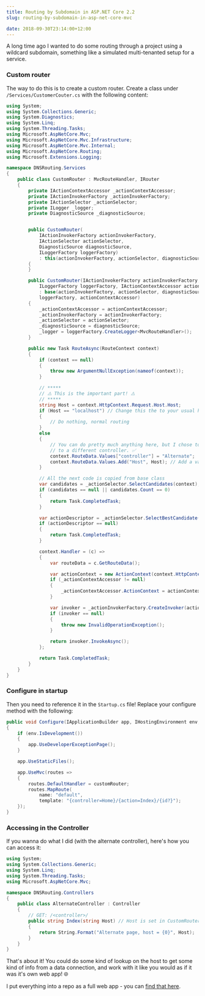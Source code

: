 ```yaml
---
title: Routing by Subdomain in ASP.NET Core 2.2
slug: routing-by-subdomain-in-asp-net-core-mvc

date: 2018-09-30T23:14:00+12:00
---
```


A long time ago I wanted to do some routing through a project using a wildcard subdomain, something like a simulated
multi-tenanted setup for a service.

### Custom router

The way to do this is to create a custom router. Create a class under `/Services/CustomerCouter.cs` with the following
content:

```cs
using System;
using System.Collections.Generic;
using System.Diagnostics;
using System.Linq;
using System.Threading.Tasks;
using Microsoft.AspNetCore.Mvc;
using Microsoft.AspNetCore.Mvc.Infrastructure;
using Microsoft.AspNetCore.Mvc.Internal;
using Microsoft.AspNetCore.Routing;
using Microsoft.Extensions.Logging;

namespace DNSRouting.Services
{
    public class CustomRouter : MvcRouteHandler, IRouter
    {
        private IActionContextAccessor _actionContextAccessor;
        private IActionInvokerFactory _actionInvokerFactory;
        private IActionSelector _actionSelector;
        private ILogger _logger;
        private DiagnosticSource _diagnosticSource;


        public CustomRouter(
            IActionInvokerFactory actionInvokerFactory,
            IActionSelector actionSelector,
            DiagnosticSource diagnosticSource,
            ILoggerFactory loggerFactory)
            : this(actionInvokerFactory, actionSelector, diagnosticSource, loggerFactory, actionContextAccessor: null)
        {
        }

        public CustomRouter(IActionInvokerFactory actionInvokerFactory, IActionSelector actionSelector, DiagnosticSource diagnosticSource,
            ILoggerFactory loggerFactory, IActionContextAccessor actionContextAccessor)
            : base(actionInvokerFactory, actionSelector, diagnosticSource,
            loggerFactory, actionContextAccessor)
        {
            _actionContextAccessor = actionContextAccessor;
            _actionInvokerFactory = actionInvokerFactory;
            _actionSelector = actionSelector;
            _diagnosticSource = diagnosticSource;
            _logger = loggerFactory.CreateLogger<MvcRouteHandler>();
        }

        public new Task RouteAsync(RouteContext context)
        {
            if (context == null)
            {
                throw new ArgumentNullException(nameof(context));
            }

            // *****
            // ⚠️ This is the important part! ⚠️
            // *****
            string Host = context.HttpContext.Request.Host.Host;
            if (Host == "localhost") // Change this the to your usual host
            {
                // Do nothing, normal routing
            }
            else
            {
                // You can do pretty much anything here, but I chose to switch
                // to a different controller. ✅
                context.RouteData.Values["controller"] = "Alternate";
                context.RouteData.Values.Add("Host", Host); // Add a variable for fun
            }

            // All the next code is copied from base class
            var candidates = _actionSelector.SelectCandidates(context);
            if (candidates == null || candidates.Count == 0)
            {
                return Task.CompletedTask;
            }

            var actionDescriptor = _actionSelector.SelectBestCandidate(context, candidates);
            if (actionDescriptor == null)
            {
                return Task.CompletedTask;
            }

            context.Handler = (c) =>
            {
                var routeData = c.GetRouteData();

                var actionContext = new ActionContext(context.HttpContext, routeData, actionDescriptor);
                if (_actionContextAccessor != null)
                {
                    _actionContextAccessor.ActionContext = actionContext;
                }

                var invoker = _actionInvokerFactory.CreateInvoker(actionContext);
                if (invoker == null)
                {
                    throw new InvalidOperationException();
                }

                return invoker.InvokeAsync();
            };

            return Task.CompletedTask;
        }
    }
}
```

### Configure in startup

Then you need to reference it in the `Startup.cs` file! Replace your configure method with the following:

```cs
public void Configure(IApplicationBuilder app, IHostingEnvironment env, CustomRouter customRouter)
{
    if (env.IsDevelopment())
    {
        app.UseDeveloperExceptionPage();
    }

    app.UseStaticFiles();

    app.UseMvc(routes =>
    {
        routes.DefaultHandler = customRouter;
        routes.MapRoute(
            name: "default",
            template: "{controller=Home}/{action=Index}/{id?}");
    });
}
```

### Accessing in the Controller

If you wanna do what I did (with the alternate controller), here's how you can access it:

```cs
using System;
using System.Collections.Generic;
using System.Linq;
using System.Threading.Tasks;
using Microsoft.AspNetCore.Mvc;

namespace DNSRouting.Controllers
{
    public class AlternateController : Controller
    {
        // GET: /<controller>/
        public string Index(string Host) // Host is set in CustomRouter
        {
            return String.Format("Alternate page, host = {0}", Host);
        }
    }
}
```

That's about it! You could do some kind of lookup on the host to get some kind of info from a data connection, and work
with it like you would as if it was it's own web app! 🌐

I put everything into a repo as a full web app - you
can [find that here](https://github.com/crookm/dnsrouting/tree/c0d4e5700cc7cdf750205d37dc7c319dd241c0d9).
